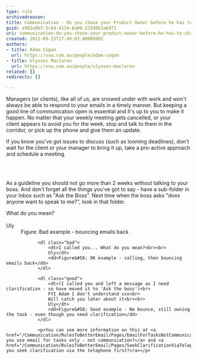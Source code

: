 ```yaml
---
type: rule
archivedreason: 
title: Communication - Do you chase your Product Owner before he has to chase you? (E.g. Asking for clarification)
guid: e982a8b7-5c8d-4134-8a09-23348b3a6971
uri: communication-do-you-chase-your-product-owner-before-he-has-to-chase-you-eg-asking-for-clarification
created: 2012-09-25T17:49:03.0000000Z
authors:
- title: Adam Cogan
  url: https://ssw.com.au/people/adam-cogan
- title: Ulysses Maclaren
  url: https://ssw.com.au/people/ulysses-maclaren
related: []
redirects: []

---
```



<p>​Managers (or clients), like all of us, are snowed under with work and won't always be able to respond to your emails in a timely manner. But keeping a good line of communication open is essential and it's up to you to make it happen. No matter that your weekly meeting gets cancelled, or your client&#160;appears to avoid you for the week, stop and talk to them in the corridor, or pick up the phone and give them an update.​ </p>
<p>If you know you've got issues to discuss (such as looming deadlines), don't wait for the client or your manager to bring it up, take a pro-active approach and schedule a meeting.</p>


<br><excerpt class='endintro'></excerpt><br>
<p>As a guideline you should not go more than 2 weeks without talking to your boss. And don't forget all the things you've got to say - have a sub-folder in your Inbox such as &quot;Ask the Boss&quot;. Next time when the boss asks &quot;does anyone want to speak to me?&quot;, look in that folder.</p>
                <dl class="bad">
                    <dt>What do you mean?<br><br>
                    Uly</dt>
                    <dd>Figure&#58; Bad example - bouncing emails back</dd>
                </dl>
               
                <dl class="bad">
                    <dt>I called you... What do you mean?<br><br>
                    Uly</dt>
                    <dd>Figure&#58; OK example - calling, then bouncing emails back</dd>
                </dl>

                <dl class="good">
                    <dt>(I called you and left a message as I need clarification - so have moved it to 'Ask the boss')<br>
                    FYI Adam I don't understand xxx<br>
                    Will catch you later about it<br><br>
                    Uly</dt>
                    <dd>Figure&#58; Good example - No bounce, still owning the task - even though you need clarification</dd>
                </dl>

                <p>You can see more information on this at <a href="/Communication/RulesToBetterEmail/Pages/EmailForTasksNotCommunication.aspx">Do you use email for tasks only - not communication?</a> and <a href="/Communication/RulesToBetterEmail/Pages/SeekClarificationViaTelephoneFirst.aspx">Do you seek clarification via the telephone first?</a></p>


